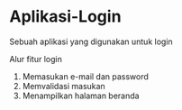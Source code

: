 # Aplikasi-Login
Sebuah aplikasi yang digunakan untuk login

Alur fitur login
1. Memasukan e-mail dan password
2. Memvalidasi masukan
3. Menampilkan halaman beranda
